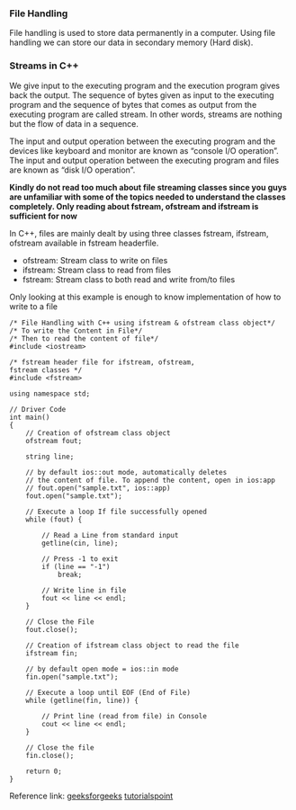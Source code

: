 ### File Handling 
File handling is used to store data permanently in a computer. Using file handling we can store our data in secondary memory (Hard disk).

### Streams in C++
We give input to the executing program and the execution program gives back the output.
The sequence of bytes given as input to the executing program and the sequence of bytes that comes as output from the executing program are called stream. 
In other words, streams are nothing but the flow of data in a sequence.                                        

The input and output operation between the executing program and the devices like keyboard and monitor are known as “console I/O operation”.
The input and output operation between the executing program and files are known as “disk I/O operation”.

**Kindly do not read too much about file streaming classes since you guys are unfamiliar with some of the topics needed to understand the classes completely. 
Only reading about fstream, ofstream and ifstream is sufficient for now**                               

In C++, files are mainly dealt by using three classes fstream, ifstream, ofstream available in fstream headerfile. 
- ofstream: Stream class to write on files 
- ifstream: Stream class to read from files 
- fstream: Stream class to both read and write from/to files

Only looking at this example is enough to know implementation of how to write to a file 
```
/* File Handling with C++ using ifstream & ofstream class object*/
/* To write the Content in File*/
/* Then to read the content of file*/
#include <iostream>

/* fstream header file for ifstream, ofstream,
fstream classes */
#include <fstream>

using namespace std;

// Driver Code
int main()
{
	// Creation of ofstream class object
	ofstream fout;

	string line;

	// by default ios::out mode, automatically deletes
	// the content of file. To append the content, open in ios:app
	// fout.open("sample.txt", ios::app)
	fout.open("sample.txt");

	// Execute a loop If file successfully opened
	while (fout) {

		// Read a Line from standard input
		getline(cin, line);

		// Press -1 to exit
		if (line == "-1")
			break;

		// Write line in file
		fout << line << endl;
	}

	// Close the File
	fout.close();

	// Creation of ifstream class object to read the file
	ifstream fin;

	// by default open mode = ios::in mode
	fin.open("sample.txt");

	// Execute a loop until EOF (End of File)
	while (getline(fin, line)) {
	
		// Print line (read from file) in Console
		cout << line << endl;
	}

	// Close the file
	fin.close();

	return 0;
}
```

Reference link: [geeksforgeeks](https://www.geeksforgeeks.org/file-handling-c-classes/) [tutorialspoint](https://www.tutorialspoint.com/cplusplus/cpp_files_streams.htm)
